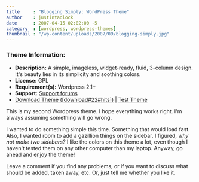 ```yaml
---
title     : "Blogging Simply: WordPress Theme"
author    : justintadlock
date      : 2007-04-15 02:02:00 -5
category  : [wordpress, wordpress-themes]
thumbnail : "/wp-content/uploads/2007/09/blogging-simply.jpg"
---
```


<h3>Theme Information:</h3>

<ul>
<li><strong>Description:</strong> A simple, imageless, widget-ready, fluid, 3-column design.  It's beauty lies in its simplicity and soothing colors.</li>
<li><strong>License:</strong> GPL</li>
<li><strong>Requirement(s):</strong> Wordpress 2.1+</li>
<li><strong>Support:</strong> <a href="http://justintadlock.com/forums" title="Forums"> Support forums</a></li>
<li><a href="http://justintadlock.com/downloads/blogging-simply.zip" title="Download The Blogging Simply Wordpress Theme">Download Theme ([download#22#hits])</a> | <a href="http://justintadlock.com/wordpress-themes/index.php?wptheme=Blogging+Simply" title="Test Blogging Simply Version 1.0 Wordpress Theme" rel="external"> Test Theme</a></li>
</ul>

This is my second Wordpress theme.  I hope everything works right.  I'm always assuming something will go wrong.

I wanted to do something simple this time.  Something that would load fast.  Also, I wanted room to add a gazillion things on the sidebar.  I figured, <em> why not make two sidebars?</em>  I like the colors on this theme a lot, even though I haven't tested them on any other computer than my laptop.  Anyway, go ahead and enjoy the theme!

Leave a comment if you find any problems, or if you want to discuss what should be added, taken away, etc.  Or, just tell me whether you like it.
